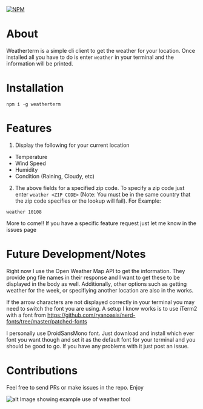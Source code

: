 [![NPM](https://nodei.co/npm/weatherterm.png)](https://nodei.co/npm/weatherterm/)

# About

Weatherterm is a simple cli client to get the weather for your location. Once installed all you have to do is enter `weather` in your terminal and the information will be printed.

# Installation

`npm i -g weatherterm`

# Features

1. Display the following for your current location
- Temperature
- Wind Speed
- Humidity 
- Condition (Raining, Cloudy, etc)

2. The above fields for a specified zip code. To specify a zip code just enter `weather <ZIP CODE>` (Note: You must be in the same country that the zip code specifies or the lookup will fail). For Example:

`weather 10108`



More to come!! If you have a specific feature request just let me know in the issues page

# Future Development/Notes

Right now I use the Open Weather Map API to get the information. They provide png file names in their response and I want to get these to be displayed in the body as well. Additionally, other options such as getting weather for the week, or specifiying another location are also in the works.

If the arrow characters are not displayed correctly in your terminal you may need to switch the font you are using. A setup I know works is to use iTerm2 with a font from https://github.com/ryanoasis/nerd-fonts/tree/master/patched-fonts

I personally use DroidSansMono font. Just download and install which ever font you want though and set it as the default font for your terminal and you should be good to go. If you have any problems with it just post an issue.

# Contributions

Feel free to send PRs or make issues in the repo. Enjoy

![alt Image showing example use of weather tool](https://raw.githubusercontent.com/sbernheim4/weatherterm/master/images/Example.png)
